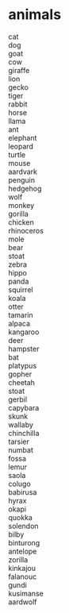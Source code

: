 # animals
cat  
dog  
goat  
cow  
giraffe  
lion  
gecko  
tiger  
rabbit  
horse  
llama  
ant  
elephant  
leopard  
turtle  
mouse  
aardvark  
penguin  
hedgehog  
wolf  
monkey  
gorilla  
chicken  
rhinoceros  
mole  
bear  
stoat  
zebra  
hippo  
panda  
squirrel  
koala  
otter  
tamarin  
alpaca  
kangaroo  
deer  
hampster  
bat  
platypus  
gopher  
cheetah  
stoat   
gerbil  
capybara  
skunk  
wallaby  
chinchilla  
tarsier  
numbat  
fossa  
lemur  
saola  
colugo  
babirusa  
hyrax  
okapi  
quokka  
solendon  
bilby  
binturong  
antelope  
zorilla  
kinkajou  
falanouc  
gundi  
kusimanse  
aardwolf  
